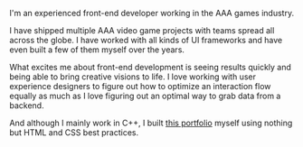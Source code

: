 I'm an experienced front-end developer working in the AAA games industry.

I have shipped multiple AAA video game projects with teams spread all across the globe. I have worked with all kinds of UI frameworks and have even built a few of them myself over the years.

What excites me about front-end development is seeing results quickly and being able to bring creative visions to life. I love working with user experience designers to figure out how to optimize an interaction flow equally as much as I love figuring out an optimal way to grab data from a backend.

And although I mainly work in C++, I built [this portfolio](https://github.com/knight666/portfolio) myself using nothing but HTML and CSS best practices.